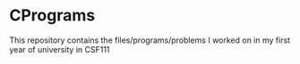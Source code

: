 # CPrograms
This repository contains the files/programs/problems I worked on in my first year of university in CSF111
